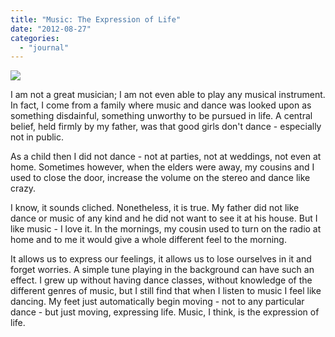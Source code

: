 ```yaml
---
title: "Music: The Expression of Life"
date: "2012-08-27"
categories: 
  - "journal"
---
```


[![](https://shalveena.files.wordpress.com/2012/08/6fd64-img_0941.jpg?w=225)](https://shalveena.files.wordpress.com/2012/08/6fd64-img_0941.jpg)

  
I am not a great musician; I am not even able to play any musical instrument. In fact, I come from a family where music and dance was looked upon as something disdainful, something unworthy to be pursued in life. A central belief, held firmly by my father, was that good girls don't dance - especially not in public.  
  
As a child then I did not dance - not at parties, not at weddings, not even at home. Sometimes however, when the elders were away, my cousins and I used to close the door, increase the volume on the stereo and dance like crazy.  
  
I know, it sounds cliched. Nonetheless, it is true. My father did not like dance or music of any kind and he did not want to see it at his house. But I like music - I love it. In the mornings, my cousin used to turn on the radio at home and to me it would give a whole different feel to the morning.  
  
It allows us to express our feelings, it allows us to lose ourselves in it and forget worries. A simple tune playing in the background can have such an effect. I grew up without having dance classes, without knowledge of the different genres of music, but I still find that when I listen to music I feel like dancing. My feet just automatically begin moving - not to any particular dance - but just moving, expressing life. Music, I think, is the expression of life.
